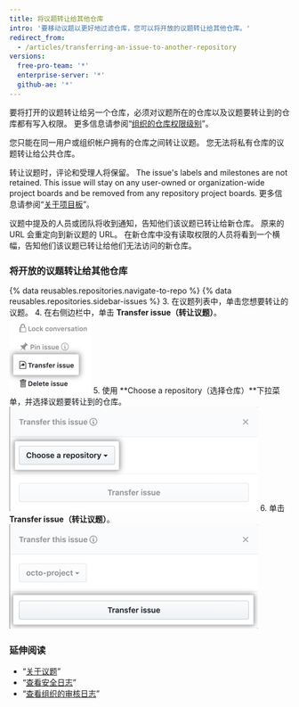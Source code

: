 ```yaml
---
title: 将议题转让给其他仓库
intro: '要移动议题以更好地过滤仓库，您可以将开放的议题转让给其他仓库。'
redirect_from:
  - /articles/transferring-an-issue-to-another-repository
versions:
  free-pro-team: '*'
  enterprise-server: '*'
  github-ae: '*'
---
```


要将打开的议题转让给另一个仓库，必须对议题所在的仓库以及议题要转让到的仓库都有写入权限。 更多信息请参阅“[组织的仓库权限级别](/articles/repository-permission-levels-for-an-organization)”。

您只能在同一用户或组织帐户拥有的仓库之间转让议题。 您无法将私有仓库的议题转让给公共仓库。

转让议题时，评论和受理人将保留。 The issue's labels and milestones are not retained. This issue will stay on any user-owned or organization-wide project boards and be removed from any repository project boards. 更多信息请参阅“[关于项目板](/articles/about-project-boards)”。

议题中提及的人员或团队将收到通知，告知他们该议题已转让给新仓库。 原来的 URL 会重定向到新议题的 URL。 在新仓库中没有读取权限的人员将看到一个横幅，告知他们该议题已转让给他们无法访问的新仓库。

### 将开放的议题转让给其他仓库

{% data reusables.repositories.navigate-to-repo %}
{% data reusables.repositories.sidebar-issues %}
3. 在议题列表中，单击您想要转让的议题。
4. 在右侧边栏中，单击 **Transfer issue（转让议题）**。 ![转让议题的按钮](/assets/images/help/repository/transfer-issue.png)
5. 使用 **Choose a repository（选择仓库）**下拉菜单，并选择议题要转让到的仓库。 ![选择仓库选择](/assets/images/help/repository/choose-a-repository.png)
6. 单击 **Transfer issue（转让议题）**。 ![转让议题按钮](/assets/images/help/repository/transfer-issue-button.png)

### 延伸阅读

- “[关于议题](/articles/about-issues)”
- “[查看安全日志](/articles/reviewing-your-security-log)”
- “[查看组织的审核日志](/articles/reviewing-the-audit-log-for-your-organization)”
